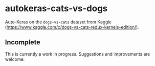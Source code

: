 # autokeras-cats-vs-dogs
Auto-Keras on the `dogs-vs-cats` dataset from Kaggle (https://www.kaggle.com/c/dogs-vs-cats-redux-kernels-edition/).

## Incomplete
This is currently a work in progress. Suggestions and improvements are welcome.

